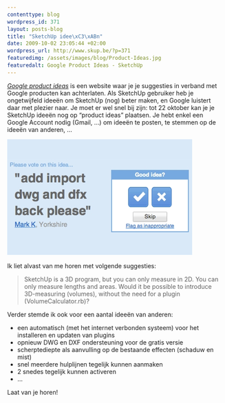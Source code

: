 ```yaml
--- 
contenttype: blog
wordpress_id: 371
layout: posts-blog
title: "SketchUp idee\xC3\xABn"
date: 2009-10-02 23:05:44 +02:00
wordpress_url: http://www.skup.be/?p=371
featuredimg: /assets/images/blog/Product-Ideas.jpg
featuredalt: Google Product Ideas - SketchUp
---
```

*[Google product ideas][]* is een website waar je je suggesties in
verband met Google producten kan achterlaten. Als SketchUp gebruiker heb
je ongetwijfeld ideeën om SketchUp (nog) beter maken, en Google luistert
daar met plezier naar. Je moet er wel snel bij zijn: tot 22 oktober kan
je je SketchUp ideeën nog op “product ideas” plaatsen. Je hebt enkel een
Google Account nodig (Gmail, …) om ideeën te posten, te stemmen op de
ideeën van anderen, …

![Google Product Ideas - SketchUp][]

Ik liet alvast van me horen met volgende suggesties:

> SketchUp is a 3D program, but you can only measure in 2D. You can only
> measure lengths and areas. Would it be possible to introduce
> 3D-measuring (volumes), without the need for a plugin
> (VolumeCalculator.rb)?

Verder stemde ik ook voor een aantal ideeën van anderen:

-   een automatisch (met het internet verbonden systeem) voor het
    installeren en updaten van plugins
-   opnieuw DWG en DXF ondersteuning voor de gratis versie
-   scherptediepte als aanvulling op de bestaande effecten (schaduw en
    mist)
-   snel meerdere hulplijnen tegelijk kunnen aanmaken
-   2 snedes tegelijk kunnen activeren
-   …

Laat van je horen!

[Google product ideas]: http://productideas.appspot.com/#25/e=2191e "Google Product Ideas - SketchUp"



[Google Product Ideas - SketchUp]: /assets/images/blog/Product-Ideas.jpg "Google Product Ideas - SketchUp"
